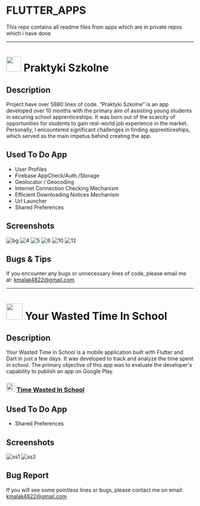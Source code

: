 # FLUTTER_APPS
This repo contains all readme files from apps which are in private repos which i have done 

___


#  <img src='https://limode.pl/wp-content/uploads/2024/04/6531135b-f743-47d7-8311-d78106360eac.png' width='40'> Praktyki Szkolne

## Description
Project have over 5880 lines of code. “Praktyki Szkolne” is an app developed over 10 months with the primary aim of assisting young students in securing school apprenticeships. It was born out of the scarcity of opportunities for students to gain real-world job experience in the market. Personally, I encountered significant challenges in finding apprenticeships, which served as the main impetus behind creating the app.

## Used To Do App
- User Profiles
- Firebase AppCheck/Auth./Storage
- Geolocator / Geocoding
- Internet Connection Checking Mechanism
- Efficient Downloading Notices Mechanism
- Url Launcher
- Shared Preferences

## Screenshots
![bg](https://github.com/user-attachments/assets/5f01d9ac-ec0d-4b68-aed6-cee30b56602b)
![4](https://github.com/user-attachments/assets/6ba7f074-47b5-4ae5-a6c2-4e17edc12a88)
![5](https://github.com/user-attachments/assets/eb01a390-e9bd-413b-b844-8ea954a68605)
![6](https://github.com/user-attachments/assets/8b29a9fd-a76d-4c07-b1dc-126471b203c6)
![10](https://github.com/user-attachments/assets/95f13467-16c3-4b7a-9669-25c8540d266f)
![12](https://github.com/user-attachments/assets/5e1b2789-c001-4e81-a129-aa49b7435876)

## Bugs & Tips
If you encounter any bugs or unnecessary lines of code, please email me at: kmalak4822@gmail.com


___


# <img src='https://play-lh.googleusercontent.com/E99kSIY3Ssf966NXLQRhgXB165rbmDVfDdsE9JjTQaX4Xx0in6aBcE8puB9IrMKJDAo=w240-h480-rw' width='44'>  Your Wasted Time In School


## Description
Your Wasted Time in School is a mobile application built with Flutter and Dart in just a few days. It was developed to track and analyze the time spent in school. The primary objective of this app was to evaluate the developer's capability to publish an app on Google Play.

### <img src='https://cdn-icons-png.flaticon.com/512/732/732208.png' width='24'> [Time Wasted In School](https://play.google.com/store/apps/details?id=wastedsqltime.beta&hl=en&gl=US)

## Used To Do App
- Shared Preferences

## Screenshots
![ss1](https://github.com/malak4822/wstdsqltime/assets/71153710/442a6d4c-7e0d-46aa-bff0-f54d7d81a63d)
![ss2](https://github.com/malak4822/wstdsqltime/assets/71153710/00b550cd-e88c-49d7-850a-324b9e47012a)

## Bug Report
If you will see some pointless lines or bugs, please contact me on email: kmalak4822@gmail.com


